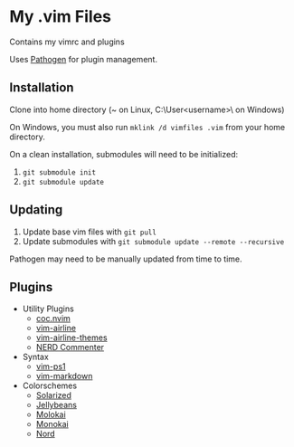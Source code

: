 # My .vim Files

Contains my vimrc and plugins

Uses [Pathogen](https://github.com/tpope/vim-pathogen) for plugin management.

## Installation
Clone into home directory (~ on Linux, C:\User\<username>\ on Windows)

On Windows, you must also run `mklink /d vimfiles .vim` from your home
directory.

On a clean installation, submodules will need to be initialized:
1. `git submodule init`
2. `git submodule update`

## Updating
1. Update base vim files with `git pull`
2. Update submodules with `git submodule update --remote --recursive`

Pathogen may need to be manually updated from time to time.

## Plugins
- Utility Plugins
    - [coc.nvim](https://github.com/neoclide/coc.nvim)
    - [vim-airline](https://github.com/vim-airline/vim-airline)
    - [vim-airline-themes](https://github.com/vim-airline/vim-airline-themes)
    - [NERD Commenter](https://github.com/preservim/nerdcommenter/)
- Syntax
    - [vim-ps1](https://github.com/PProvost/vim-ps1/)
    - [vim-markdown](https://github.com/preservim/vim-markdown)
- Colorschemes
    - [Solarized](https://github.com/altercation/vim-colors-solarized)
    - [Jellybeans](https://github.com/nanotech/jellybeans.vim)
    - [Molokai](https://github.com/tomasr/molokai)
    - [Monokai](https://github.com/sickill/vim-monokai)
    - [Nord](https://github.com/arcticicestudio/nord-vim)

